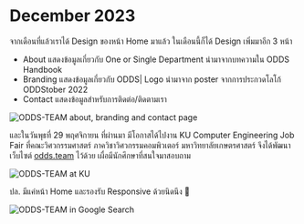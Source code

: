 # December 2023

จากเดือนที่แล้วเราได้ Design ของหน้า Home มาแล้ว ในเดือนนี้ก็ได้ Design เพิ่มมาอีก 3 หน้า
- About แสดงข้อมูลเกี่ยวกับ One or Single Department นำมาจากบทความใน ODDS Handbook
- Branding แสดงข้อมูลเกี่ยวกับ ODDS| Logo นำมาจาก poster จากการประกวดโลโก้ ODDStober 2022
- Contact แสดงข้อมูลสำหรับการติดต่อ/ติดตามเรา

![ODDS-TEAM about, branding and contact page](/images/2023/december/odds-team-about-branding-contact.png)

และในวันพุธที่ 29 พฤศจิกายน ที่ผ่านมา มีโอกาสได้ไปงาน KU Computer Engineering Job Fair ที่คณะวิศวกรรมศาสตร์ ภาควิชาวิศวกรรมคอมพิวเตอร์ มหาวิทยาลัยเกษตรศาสตร์ จึงได้พัฒนาเว็บไซต์ [odds.team](https://odds.team) ไว้ด้วย เผื่อมีนักศึกษาที่สนใจมาสอบถาม

![ODDS-TEAM at KU](/images/2023/december/odds-team-in-ku.jpg)

ปล. มีแค่หน้า Home และรองรับ Responsive ด้วยนิดนึง 📱

![ODDS-TEAM in Google Search](/images/2023/december/odds-team-google-search.png)